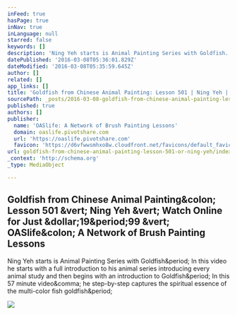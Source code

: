 ```yaml
---
inFeed: true
hasPage: true
inNav: true
inLanguage: null
starred: false
keywords: []
description: 'Ning Yeh starts is Animal Painting Series with Goldfish. In this video he starts with a full introduction to his animal series introducing every animal study and then begins with an introduction to Goldfish. In this 57 minute video, he step-by-step captures the spiritual essence of the multi-color fish goldfish.'
datePublished: '2016-03-08T05:36:01.829Z'
dateModified: '2016-03-08T05:35:59.645Z'
author: []
related: []
app_links: []
title: 'Goldfish from Chinese Animal Painting: Lesson 501 | Ning Yeh | Watch Online for Just $19.99 | OASlife: A Network of Brush Painting Lessons'
sourcePath: _posts/2016-03-08-goldfish-from-chinese-animal-painting-lesson-501-or-ning-yeh.md
published: true
authors: []
publisher:
  name: 'OASlife: A Network of Brush Painting Lessons'
  domain: oaslife.pivotshare.com
  url: 'https://oaslife.pivotshare.com'
  favicon: 'https://d6vfwwsmhxo8w.cloudfront.net/favicons/default_favicon_32.png'
url: goldfish-from-chinese-animal-painting-lesson-501-or-ning-yeh/index.html
_context: 'http://schema.org'
_type: MediaObject

---
```

<article style=""><h1>Goldfish from Chinese Animal Painting&amp;colon; Lesson 501 &amp;vert; Ning Yeh &amp;vert; Watch Online for Just &amp;dollar;19&amp;period;99 &amp;vert; OASlife&amp;colon; A Network of Brush Painting Lessons</h1><p>Ning Yeh starts is Animal Painting Series with Goldfish&amp;period; In this video he starts with a full introduction to his animal series introducing every animal study and then begins with an introduction to Goldfish&amp;period; In this 57 minute video&amp;comma; he step-by-step captures the spiritual essence of the multi-color fish goldfish&amp;period;</p><img src="https://d6vfwwsmhxo8w.cloudfront.net/previews/5529_1449970388_640x360.jpg" /></article>